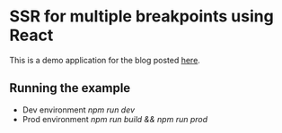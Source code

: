 # SSR for multiple breakpoints using React

This is a demo application for the blog posted [here]().

## Running the example
* Dev environment _npm run dev_
* Prod environment _npm run build && npm run prod_
